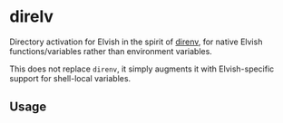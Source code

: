# direlv

Directory activation for Elvish in the spirit of [direnv](https://direnv.net/), for native Elvish functions/variables rather than environment variables.

This does not replace `direnv`, it simply augments it with Elvish-specific support for shell-local variables.

## Usage

